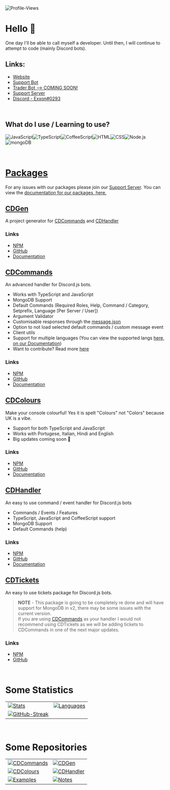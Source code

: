 <img alt="Profile-Views" src="https://komarev.com/ghpvc/?username=exxonnnnnn&color=00dcff" />

# Hello 👋

One day I'll be able to call myself a developer. Until then, I will continue to attempt to code (mainly Discord bots).

## Links:

- [Website](https://creativedevelopments.org)
- [Support Bot](https://discord.com/oauth2/authorize?client_id=792590833467654166&permissions=2118118527&redirect_uri=https%3A%2F%2Fcreativedevelopments.org&response_type=code&scope=bot%20identify%20applications.commands)
- [Trader Bot --> COMING SOON!](https://www.youtube.com/watch?v=dQw4w9WgXcQ)
- [Support Server](https://discord.gg/jUNbV5u)
- [Discord - Exxon#0293](https://creativedevelopments.org)

<br>

## What do I use / Learning to use?

<img alt="JavaScript" src="https://img.shields.io/badge/-JavaScript-edb200?style=for-the-badge&logo=javascript&logoColor=white" /><img alt="TypeScript" src="https://img.shields.io/badge/-TypeScript-008FFF?style=for-the-badge&logo=typescript&logoColor=white" /><img alt="CoffeeScript" src="https://img.shields.io/badge/-CoffeeScript-524B31?style=for-the-badge&logo=coffeescript&logoColor=white" /><img alt="HTML" src="https://img.shields.io/badge/-HTML-E34F26?style=for-the-badge&logo=html5&logoColor=white" /><img alt="CSS" src="https://img.shields.io/badge/-CSS-9B18BB?style=for-the-badge&logo=css3&logoColor=white" /><img alt="Node.js" src="https://img.shields.io/badge/-Node.js-43853d?style=for-the-badge&logo=Node.js&logoColor=white" /><img alt="mongoDB" src="https://img.shields.io/badge/-mongoDB-4fb23f?style=for-the-badge&logo=mongodb&logoColor=white" />

<br>

# [Packages](https://docs.creativedevelopments.org/home)

For any issues with our packages please join our [Support Server](https://discord.gg/jUNbV5u). You can view the [documentation for our packages, here.](https://docs.creativedevelopments.org/home)

## [CDGen](https://npmjs.com/package/cdgen)

A project generator for [CDCommands](https://docs.creativedevelopments.org/cdcommands) and [CDHandler](https://docs.creativedevelopments.org/cdhandler)

### Links

- [NPM](https://npmjs.com/package/cdgen)
- [GitHub](https://github.com/CreativeDevelopments/CDGen)
- [Documentation](https://docs.creativedevelopments.org/cdgen)

## [CDCommands](https://npmjs.com/package/cdcommands)

An advanced handler for Discord.js bots.

- Works with TypeScript and JavaScript
- MongoDB Support
- Default Commands (Required Roles, Help, Command / Category, Setprefix, Language [Per Server / User])
- Argument Validator
- Customisable responses through the [message.json](https://github.com/CreativeDevelopments/CDCommands/blob/main/src/Base/message.json)
- Option to not load selected default commands / custom message event
- Client utils
- Support for multiple languages (You can view the supported langs [here, on our Documentation](https://docs.creativedevelopments.org/cdcommands/development/supported-languages))
- Want to contribute? Read more [here](https://docs.creativedevelopments.org/cdcommands/development/contribute)

### Links

- [NPM](https://npmjs.com/package/cdcommands)
- [GitHub](https://github.com/CreativeDevelopments/CDCommands)
- [Documentation](https://docs.creativedevelopments.org/cdcommands)

## [CDColours](https://npmjs.com/package/cdcolours)

Make your console colourful! Yes it is spelt "Colours" not "Colors" because UK is a vibe.

- Support for both TypeScript and JavaScript
- Works with Portugese, Italian, Hindi and English
- Big updates coming soon 👀

### Links

- [NPM](https://npmjs.com/package/cdcolours)
- [GitHub](https://github.com/CreativeDevelopments/CDColours)
- [Documentation](https://docs.creativedevelopments.org/cdcolours)

## [CDHandler](https://npmjs.com/package/cdhandler)

An easy to use command / event handler for Discord.js bots

- Commands / Events / Features
- TypeScript, JavaScript and CoffeeScript support
- MongoDB Support
- Default Commands (help)

### Links

- [NPM](https://npmjs.com/package/cdhandler)
- [GitHub](https://github.con/CreativeDevelopments/CDHandler)
- [Documentation](https://docs.creativedevelopments.org/cdhandler)

## [CDTickets](https://npmjs.com/package/cdtickets)

An easy to use tickets package for Discord.js bots.

> **NOTE** - This package is going to be completely re done and will have support for MongoDB in v2, there may be some issues with the current version.  
> If you are using [CDCommands](https://npmjs.com/cdcommands) as your handler I would not recommend using CDTickets as we will be adding tickets to CDCommands in one of the next major updates.

### Links

- [NPM](https://npmjs.com/package/cdtickets)
- [GitHub](https://github.com/CreativeDevelopments/CDTickets)

<br>

# Some Statistics

<table>
    <tr>
        <td>
            <a href="https://discord.gg/jUNbV5u">
                <img src="https://github-readme-stats.vercel.app/api?username=exxonnnnnn&count_private=true&show_icons=true&theme=algolia" alt="Stats">
            </a>
        </td>
        <td>
            <a href="https://discord.gg/jUNbV5u">
                <img src="https://github-readme-stats.vercel.app/api/top-langs/?username=exxonnnnnn&layout=compact&theme=algolia" alt="Languages">
            </a>
        </td>
    </tr>
    <tr>
        <td>
            <a href="https://discord.gg/jUNbV5u">
                <img src="https://github-readme-streak-stats.herokuapp.com/?user=exxonnnnnn&theme=algolia" alt="GitHub-Streak">
            </a>
        </td>
    </tr>
</table>

<br>

# Some Repositories

<table>
    <tr>
        <td>
            <a href="https://docs.creativedevelopments.org/cdcommands">
                <img src="https://github-readme-stats.vercel.app/api/pin/?username=creativedevelopments&repo=cdcommands&theme=algolia" alt="CDCommands">
            </a>
        </td>
        <td>
            <a href="https://docs.creativedevelopments.org/cdgen">
                <img src="https://github-readme-stats.vercel.app/api/pin/?username=creativedevelopments&repo=cdgen&theme=algolia" alt="CDGen">
            </a>
        </td>
    </tr>
        <tr>
        <td>
            <a href="https://docs.creativedevelopments.org/cdcolours">
                <img src="https://github-readme-stats.vercel.app/api/pin/?username=creativedevelopments&repo=cdcolours&theme=algolia" alt="CDColours">
            </a>
        </td>
        <td>
            <a href="https://docs.creativedevelopments.org/cdhandler">
                <img src="https://github-readme-stats.vercel.app/api/pin/?username=creativedevelopments&repo=cdhandler&theme=algolia" alt="CDHandler">
            </a>
        </td>
    </tr>
        </tr>
        <tr>
        <td>
            <a href="https://docs.creativedevelopments.org/home">
                <img src="https://github-readme-stats.vercel.app/api/pin/?username=creativedevelopments&repo=examples&theme=algolia" alt="Examples">
            </a>
        </td>
        <td>
            <a href="https://discord.gg/jUNbV5u">
                <img src="https://github-readme-stats.vercel.app/api/pin/?username=exxonnnnnn&repo=notes&theme=algolia" alt="Notes">
            </a>
        </td>
    </tr>
</table>

